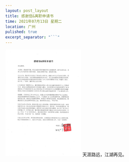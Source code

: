 ```yaml
---
layout: post_layout
title: 感谢信&离职申请书
time: 2021年07月13日 星期二
location: 广州
pulished: true
excerpt_separator: "```"
---
```

<img src="/assets/img/thanks.jpg" width="240px"/>
天涯路远，江湖再见。

